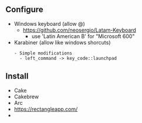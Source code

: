 ## Configure
- Windows keyboard (allow @)
  - https://github.com/neosergio/Latam-Keyboard
    - use 'Latin American B' for "Microsoft 600"
- Karabiner (allow like windows shorcuts)
  ```
  - Simple modifications
    - left_command -> key_code::launchpad
  ```
## Install
- Cake
- Cakebrew
- Arc
- https://rectangleapp.com/
- 
